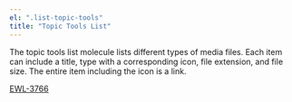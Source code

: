 ```yaml
---
el: ".list-topic-tools"
title: "Topic Tools List"
---
```


The topic tools list molecule lists different types of media files. Each item can include a title, type with a corresponding icon, file extension, and file size. The entire item including the icon is a link. 

[EWL-3766](https://issues.ama-assn.org/browse/EWL-3766)